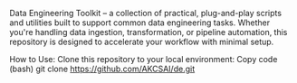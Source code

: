 Data Engineering Toolkit – a collection of practical, plug-and-play scripts and utilities built to support common data engineering tasks. 
Whether you're handling data ingestion, transformation, or pipeline automation, this repository is designed to accelerate your workflow with minimal setup.

How to Use: Clone this repository to your local environment:
Copy code (bash) git clone https://github.com/AKCSAI/de.git
